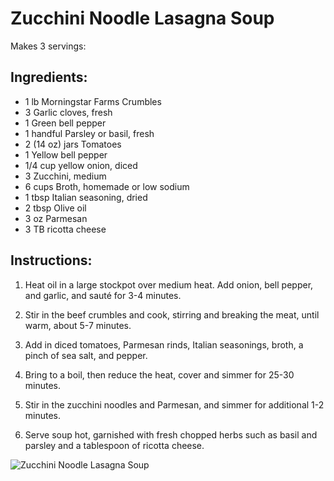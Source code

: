 # Zucchini Noodle Lasagna Soup
Makes 3 servings:

## Ingredients:
* 1 lb Morningstar Farms Crumbles
* 3 Garlic cloves, fresh
* 1 Green bell pepper
* 1 handful Parsley or basil, fresh
* 2 (14 oz) jars Tomatoes
* 1 Yellow bell pepper
* 1/4 cup yellow onion, diced
* 3 Zucchini, medium
* 6 cups Broth, homemade or low sodium
* 1 tbsp Italian seasoning, dried
* 2 tbsp Olive oil
* 3 oz Parmesan
* 3 TB ricotta cheese

## Instructions:
1. Heat oil in a large stockpot over medium heat. Add onion, bell pepper, and garlic, and sauté for 3-4 minutes.

1. Stir in the beef crumbles and cook, stirring and breaking the meat, until warm, about 5-7 minutes.

1. Add in diced tomatoes, Parmesan rinds, Italian seasonings, broth, a pinch of sea salt, and pepper.

1. Bring to a boil, then reduce the heat, cover and simmer for 25-30 minutes.

1. Stir in the zucchini noodles and Parmesan, and simmer for additional 1-2 minutes.

1. Serve soup hot, garnished with fresh chopped herbs such as basil and parsley and a tablespoon of ricotta cheese.

![Zucchini Noodle Lasagna Soup](/images/Zucchini%20Noodle%20Lasagna%20Soup.png)

